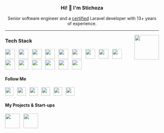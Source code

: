 <h3 align="center">Hi! 👋 I'm Stichoza</h2>
<p align="center">Senior software engineer and a <a href="https://verifier.certificationforlaravel.org/befe186a-d233-4d63-a197-c8ac14cb88d3">certified</a> Laravel developer with 13+ years of experience.</p>

---
<a href="https://verifier.certificationforlaravel.org/befe186a-d233-4d63-a197-c8ac14cb88d3">
  <img src="https://fractal.everycred.com/certificate_templates/4356ca59-2af6-4867-ab20-5f093bc9e24b.png" align="right" height="80">
</a>

<h3>Tech Stack</h3>
<p>
  <img src="https://cdn.jsdelivr.net/gh/devicons/devicon/icons/php/php-original.svg" height="32"> &nbsp;
  <img src="https://cdn.jsdelivr.net/gh/devicons/devicon/icons/laravel/laravel-original.svg" height="32"> &nbsp;
  <img src="https://cdn.jsdelivr.net/gh/devicons/devicon/icons/livewire/livewire-original.svg" height="32"> &nbsp;
  <img src="https://cdn.jsdelivr.net/gh/devicons/devicon/icons/lumen/lumen-original.svg" height="32"> &nbsp;
  <img src="https://cdn.jsdelivr.net/gh/devicons/devicon/icons/javascript/javascript-original.svg" height="32"> &nbsp;
  <img src="https://cdn.jsdelivr.net/gh/devicons/devicon/icons/nodejs/nodejs-original.svg" height="32"> &nbsp;
  <img src="https://cdn.jsdelivr.net/gh/devicons/devicon/icons/adonisjs/adonisjs-original.svg" height="32"> &nbsp;
  <img src="https://cdn.jsdelivr.net/gh/devicons/devicon/icons/css3/css3-original.svg" height="32"> &nbsp;
  <img src="https://cdn.jsdelivr.net/gh/devicons/devicon/icons/sass/sass-original.svg" height="32"> &nbsp;
  <img src="https://cdn.jsdelivr.net/gh/devicons/devicon/icons/tailwindcss/tailwindcss-original.svg" height="32"> &nbsp;
  <img src="https://cdn.jsdelivr.net/gh/devicons/devicon/icons/bootstrap/bootstrap-original.svg" height="32"> &nbsp;
  <img src="https://cdn.jsdelivr.net/gh/devicons/devicon/icons/mysql/mysql-original.svg" height="32"> &nbsp;
  <img src="https://cdn.jsdelivr.net/gh/devicons/devicon/icons/postgresql/postgresql-original.svg" height="32"> &nbsp;
  <img src="https://cdn.jsdelivr.net/gh/devicons/devicon/icons/redis/redis-original.svg" height="32"> &nbsp;
  <img src="https://cdn.jsdelivr.net/gh/devicons/devicon/icons/mongodb/mongodb-original-wordmark.svg" height="32"> &nbsp;
</p>

<h4>Follow Me</h4>
<a href="https://www.instagram.com/stichoza" target="_blank"><img src="https://s.magecdn.com/social/tc-instagram.svg" height="28"></a> &nbsp;
<a href="https://www.facebook.com/stichoza" target="_blank"><img src="https://s.magecdn.com/social/tc-facebook.svg" height="28"></a> &nbsp;
<a href="https://x.com/Stichoza" target="_blank"><img src="https://s.magecdn.com/social/tc-x.svg" height="28"></a> &nbsp;
<a href="https://linkedin.com/in/stichoza" target="_blank"><img src="https://s.magecdn.com/social/tc-linkedin.svg" height="28"></a> &nbsp;
<a href="https://stackoverflow.com/users/1115262/stichoza" target="_blank"><img src="https://s.magecdn.com/social/tc-stackoverflow.svg" height="28"></a> &nbsp;
<a href="https://medium.com/@stichoza" target="_blank"><img src="https://s.magecdn.com/social/tc-medium.svg" height="28"></a> &nbsp;

<h4>My Projects & Start-ups</h4>

<a href="https://metaoutdoor.com/?ref=github.com/Stichoza" target="_blank"><img src="https://avatars.githubusercontent.com/u/36438095?s=200&v=4" height="48"></a> &nbsp;
<a href="https://bina24.ge/?ref=github.com/Stichoza" target="_blank"><img src="https://avatars.githubusercontent.com/u/45656438?s=200&v=4" height="48"></a> &nbsp;

